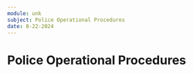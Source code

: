 ```yaml
---
module: unk
subject: Police Operational Procedures
date: 8-22-2024
---
```


# Police Operational Procedures
